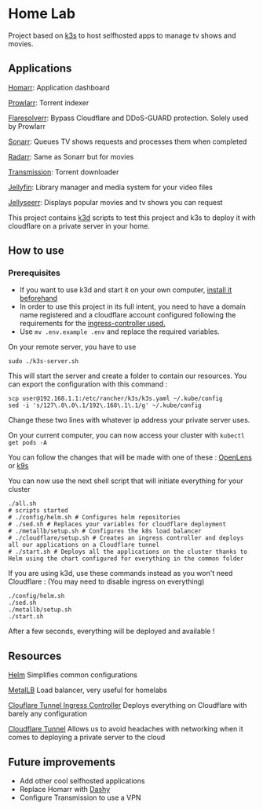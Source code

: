 # Home Lab

Project based on [k3s](https://k3s.io/) to host selfhosted apps to manage tv shows and movies.

## Applications

[Homarr](https://github.com/ajnart/homarr): Application dashboard

[Prowlarr](https://github.com/Prowlarr/Prowlarr): Torrent indexer

[Flaresolverr](https://github.com/FlareSolverr/FlareSolverr): Bypass Cloudflare and DDoS-GUARD protection. Solely used by Prowlarr

[Sonarr](https://github.com/Sonarr/sonarr): Queues TV shows requests and processes them when completed

[Radarr](https://github.com/Radarr/radarr): Same as Sonarr but for movies

[Transmission](https://github.com/transmission/transmission): Torrent downloader

[Jellyfin](https://github.com/jellyfin/jellyfin): Library manager and media system for your video files

[Jellyseerr](https://github.com/Fallenbagel/jellyseerr): Displays popular movies and tv shows you can request

This project contains [k3d](https://k3d.io/v5.6.0/) scripts to test this project and k3s to deploy it with cloudflare on a private server in your home.

## How to use

### Prerequisites

- If you want to use k3d and start it on your own computer, [install it beforehand](https://k3d.io/v5.6.0/#releases)
- In order to use this project in its full intent, you need to have a domain name registered and a cloudflare account configured following the requirements for the [ingress-controller used.](https://github.com/STRRL/cloudflare-tunnel-ingress-controller/blob/master/README.md)
- Use `mv .env.example .env` and replace the required variables.

On your remote server, you have to use
```shell
sudo ./k3s-server.sh
```
This will start the server and create a folder to contain our resources.
You can export the configuration with this command :
```shell
scp user@192.168.1.1:/etc/rancher/k3s/k3s.yaml ~/.kube/config
sed -i 's/127\.0\.0\.1/192\.168\.1\.1/g' ~/.kube/config
```
Change these two lines with whatever ip address your private server uses.

On your current computer, you can now access your cluster with `kubectl get pods -A`

You can follow the changes that will be made with one of these : [OpenLens](https://github.com/MuhammedKalkan/OpenLens) or [k9s](https://k9scli.io/)

You can now use the next shell script that will initiate everything for your cluster
```shell
./all.sh
# scripts started
# ./config/helm.sh # Configures helm repositories
# ./sed.sh # Replaces your variables for cloudflare deployment
# ./metallb/setup.sh # Configures the k8s load balancer
# ./cloudflare/setup.sh # Creates an ingress controller and deploys all our applications on a Cloudflare tunnel
# ./start.sh # Deploys all the applications on the cluster thanks to Helm using the chart configured for everything in the common folder

```
If you are using k3d, use these commands instead as you won't need Cloudflare :
(You may need to disable ingress on everything)
```shell
./config/helm.sh
./sed.sh
./metallb/setup.sh
./start.sh
```

After a few seconds, everything will be deployed and available !

## Resources

[Helm](https://helm.sh/) Simplifies common configurations

[MetalLB](https://metallb.universe.tf/) Load balancer, very useful for homelabs

[Clouflare Tunnel Ingress Controller](https://github.com/STRRL/cloudflare-tunnel-ingress-controller) Deploys everything on Cloudflare with barely any configuration

[Cloudflare Tunnel](https://developers.cloudflare.com/cloudflare-one/connections/connect-networks/) Allows us to avoid headaches with networking when it comes to deploying a private server to the cloud

## Future improvements

- Add other cool selfhosted applications
- Replace Homarr with [Dashy](https://dashy.to/)
- Configure Transmission to use a VPN